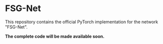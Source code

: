 # FSG-Net
This repository contains the official PyTorch implementation for the network "FSG-Net".

**The complete code will be made available soon.**
